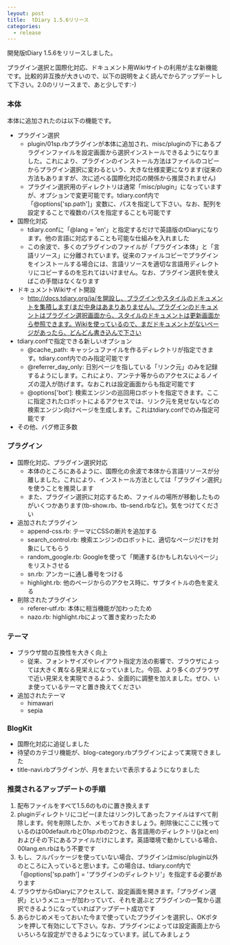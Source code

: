 ```yaml
---
leyout: post
title:  tDiary 1.5.6リリース
categories:
  - release
---
```

開発版tDiary 1.5.6をリリースしました。

プラグイン選択と国際化対応、ドキュメント用Wikiサイトの利用が主な新機能です。比較的非互換が大きいので、以下の説明をよく読んでからアップデートして下さい。2.0のリリースまで、あと少しです:-)

### 本体
本体に追加されたのは以下の機能です。

* プラグイン選択
  * plugin/01sp.rbプラグインが本体に追加され、misc/pluginの下にあるプラグインファイルを設定画面から選択インストールできるようになりました。これにより、プラグインのインストール方法はファイルのコピーからプラグイン選択に変わるという、大きな仕様変更になります(従来の方法もありますが、次に述べる国際化対応の関係から推奨されません)
  * プラグイン選択用のディレクトリは通常「misc/plugin」になっていますが、オプションで変更可能です。tdiary.conf内で「@options['sp.path']」変数に、パスを指定して下さい。なお、配列を設定することで複数のパスを指定することも可能です
* 国際化対応
  * tdiary.confに「@lang = 'en'」と指定するだけで英語版のtDiaryになります。他の言語に対応することも可能な仕組みを入れました
  * この余波で、多くのプラグインのファイルが「プラグイン本体」と「言語リソース」に分離されています。従来のファイルコピーでプラグインをインストールする場合には、言語リソースを適切な言語用ディレクトリにコピーするのを忘れてはいけません。なお、プラグイン選択を使えばこの手間はなくなります
* ドキュメントWikiサイト開設
  * http://docs.tdiary.org/ja/を開設し、プラグインやスタイルのドキュメントを集積します(まだ中身はあまりありません)。プラグインのドキュメントはプラグイン選択画面から、スタイルのドキュメントは更新画面から参照できます。Wikiを使っているので、まだドキュメントがないページがあったら、どんどん書き込んで下さい
* tdiary.confで指定できる新しいオプション
  * @cache_path: キャッシュファイルを作るディレクトリが指定できます。tdiary.conf内でのみ指定可能です
  * @referrer_day_only: 日別ページを指している「リンク元」のみを記録するようにします。これにより、アンテナ等からのアクセスによるノイズの混入が防げます。なおこれは設定画面からも指定可能です
  * @options['bot']: 検索エンジンの巡回用ロボットを指定できます。ここに指定されたロボットによるアクセスでは、リンク元を見せないなどの検索エンジン向けページを生成します。これはtdiary.confでのみ指定可能です
* その他、バグ修正多数

### プラグイン
* 国際化対応、プラグイン選択対応
  * 本体のところにあるように、国際化の余波で本体から言語リソースが分離しました。これにより、インストール方法としては「プラグイン選択」を使うことを推奨します
  * また、プラグイン選択に対応するため、ファイルの場所が移動したものがいくつかあります(tb-show.rb、tb-send.rbなど)。気をつけてください
* 追加されたプラグイン
  * append-css.rb: テーマにCSSの断片を追加する
  * search_control.rb: 検索エンジンのロボットに、適切なページだけを対象にしてもらう
  * random_google.rb: Googleを使って「関連する(かもしれない)ページ」をリストさせる
  * sn.rb: アンカーに通し番号をつける
  * highlight.rb: 他のページからのアクセス時に、サブタイトルの色を変える
* 削除されたプラグイン
  * referer-utf.rb: 本体に相当機能が加わったため
  * nazo.rb: highlight.rbによって置き変わったため

### テーマ
* ブラウザ間の互換性を大きく向上
  * 従来、フォントサイズやレイアウト指定方法の影響で、ブラウザによっては大きく異なる見栄えになっていました。今回、より多くのブラウザで近い見栄えを実現できるよう、全面的に調整を加えました。ぜひ、いま使っているテーマと置き換えてください
* 追加されたテーマ
  * himawari
  * sepia

### BlogKit
* 国際化対応に追従しました
* 待望のカテゴリ機能が、blog-category.rbプラグインによって実現できました
* title-navi.rbプラグインが、月をまたいで表示するようになりました

### 推奨されるアップデートの手順

1. 配布ファイルをすべて1.5.6のものに置き換えます
2. pluginディレクトリにコピー(またはリンク)してあったファイルはすべて削除します。何を削除したか、メモっておきましょう。削除後にここに残っているのは00default.rbと01sp.rbの2つと、各言語用のディレクトリ(jaとen)およびその下にあるファイルだけにします。英語環境で動かしている場合、00lang.en.rbはもう不要です
3. もし、フルパッケージを使っていない場合、プラグインはmisc/plugin以外のところに入っていると思います。この場合は、tdiary.conf内で「@options['sp.path'] = 'プラグインのディレクトリ'」を指定する必要があります
4. ブラウザからtDiaryにアクセスして、設定画面を開きます。「プラグイン選択」というメニューが加わっていて、それを選ぶとプラグインの一覧から選択できるようになっていればアップデート成功です
5. あらかじめメモっておいた今まで使っていたプラグインを選択し、OKボタンを押して有効にして下さい。なお、プラグインによっては設定画面上からいろいろな設定ができるようになっています。試してみましょう

